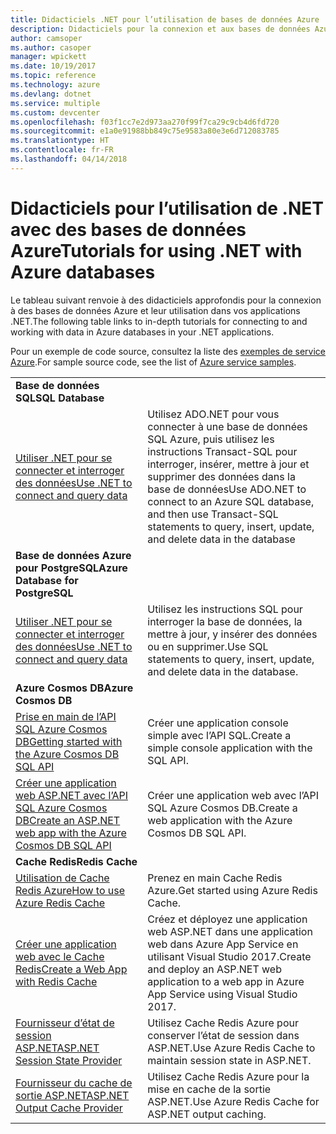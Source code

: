 ```yaml
---
title: Didacticiels .NET pour l’utilisation de bases de données Azure
description: Didacticiels pour la connexion et aux bases de données Azure et leur utilisation dans vos applications .NET.
author: camsoper
ms.author: casoper
manager: wpickett
ms.date: 10/19/2017
ms.topic: reference
ms.technology: azure
ms.devlang: dotnet
ms.service: multiple
ms.custom: devcenter
ms.openlocfilehash: f03f1cc7e2d973aa270f99f7ca29c9cb4d6fd720
ms.sourcegitcommit: e1a0e91988bb849c75e9583a80e3e6d712083785
ms.translationtype: HT
ms.contentlocale: fr-FR
ms.lasthandoff: 04/14/2018
---
```

# <a name="tutorials-for-using-net-with-azure-databases"></a><span data-ttu-id="e3877-103">Didacticiels pour l’utilisation de .NET avec des bases de données Azure</span><span class="sxs-lookup"><span data-stu-id="e3877-103">Tutorials for using .NET with Azure databases</span></span>

<span data-ttu-id="e3877-104">Le tableau suivant renvoie à des didacticiels approfondis pour la connexion à des bases de données Azure et leur utilisation dans vos applications .NET.</span><span class="sxs-lookup"><span data-stu-id="e3877-104">The following table links to in-depth tutorials for connecting to and working with data in Azure databases in your .NET applications.</span></span>

<span data-ttu-id="e3877-105">Pour un exemple de code source, consultez la liste des [exemples de service Azure](https://azure.microsoft.com/resources/samples/?platform=dotnet).</span><span class="sxs-lookup"><span data-stu-id="e3877-105">For sample source code, see the list of [Azure service samples](https://azure.microsoft.com/resources/samples/?platform=dotnet).</span></span>

| | |
|---|---|
| <span data-ttu-id="e3877-106">**Base de données SQL**</span><span class="sxs-lookup"><span data-stu-id="e3877-106">**SQL Database**</span></span> ||
| <span data-ttu-id="e3877-107">[Utiliser .NET pour se connecter et interroger des données][1]</span><span class="sxs-lookup"><span data-stu-id="e3877-107">[Use .NET to connect and query data][1]</span></span> | <span data-ttu-id="e3877-108">Utilisez ADO.NET pour vous connecter à une base de données SQL Azure, puis utilisez les instructions Transact-SQL pour interroger, insérer, mettre à jour et supprimer des données dans la base de données</span><span class="sxs-lookup"><span data-stu-id="e3877-108">Use ADO.NET to connect to an Azure SQL database, and then use Transact-SQL statements to query, insert, update, and delete data in the database</span></span> | 
| <span data-ttu-id="e3877-109">**Base de données Azure pour PostgreSQL**</span><span class="sxs-lookup"><span data-stu-id="e3877-109">**Azure Database for PostgreSQL**</span></span> ||
| <span data-ttu-id="e3877-110">[Utiliser .NET pour se connecter et interroger des données][2]</span><span class="sxs-lookup"><span data-stu-id="e3877-110">[Use .NET to connect and query data][2]</span></span> | <span data-ttu-id="e3877-111">Utilisez les instructions SQL pour interroger la base de données, la mettre à jour, y insérer des données ou en supprimer.</span><span class="sxs-lookup"><span data-stu-id="e3877-111">Use SQL statements to query, insert, update, and delete data in the database.</span></span> | 
| <span data-ttu-id="e3877-112">**Azure Cosmos DB**</span><span class="sxs-lookup"><span data-stu-id="e3877-112">**Azure Cosmos DB**</span></span> ||
| <span data-ttu-id="e3877-113">[Prise en main de l’API SQL Azure Cosmos DB][4]</span><span class="sxs-lookup"><span data-stu-id="e3877-113">[Getting started with the Azure Cosmos DB SQL API][4]</span></span> | <span data-ttu-id="e3877-114">Créer une application console simple avec l’API SQL.</span><span class="sxs-lookup"><span data-stu-id="e3877-114">Create a simple console application with the SQL API.</span></span> | 
| <span data-ttu-id="e3877-115">[Créer une application web ASP.NET avec l’API SQL Azure Cosmos DB][3]</span><span class="sxs-lookup"><span data-stu-id="e3877-115">[Create an ASP.NET web app with the Azure Cosmos DB SQL API][3]</span></span> | <span data-ttu-id="e3877-116">Créer une application web avec l’API SQL Azure Cosmos DB.</span><span class="sxs-lookup"><span data-stu-id="e3877-116">Create a web application with the Azure Cosmos DB SQL API.</span></span> | 
| <span data-ttu-id="e3877-117">**Cache Redis**</span><span class="sxs-lookup"><span data-stu-id="e3877-117">**Redis Cache**</span></span> | |
| <span data-ttu-id="e3877-118">[Utilisation de Cache Redis Azure][6]</span><span class="sxs-lookup"><span data-stu-id="e3877-118">[How to use Azure Redis Cache][6]</span></span> | <span data-ttu-id="e3877-119">Prenez en main Cache Redis Azure.</span><span class="sxs-lookup"><span data-stu-id="e3877-119">Get started using Azure Redis Cache.</span></span> |
| <span data-ttu-id="e3877-120">[Créer une application web avec le Cache Redis][5]</span><span class="sxs-lookup"><span data-stu-id="e3877-120">[Create a Web App with Redis Cache][5]</span></span> | <span data-ttu-id="e3877-121">Créez et déployez une application web ASP.NET dans une application web dans Azure App Service en utilisant Visual Studio 2017.</span><span class="sxs-lookup"><span data-stu-id="e3877-121">Create and deploy an ASP.NET web application to a web app in Azure App Service using Visual Studio 2017.</span></span>  | 
| <span data-ttu-id="e3877-122">[Fournisseur d’état de session ASP.NET][7]</span><span class="sxs-lookup"><span data-stu-id="e3877-122">[ASP.NET Session State Provider][7]</span></span> | <span data-ttu-id="e3877-123">Utilisez Cache Redis Azure pour conserver l’état de session dans ASP.NET.</span><span class="sxs-lookup"><span data-stu-id="e3877-123">Use Azure Redis Cache to maintain session state in ASP.NET.</span></span>  | 
| <span data-ttu-id="e3877-124">[Fournisseur du cache de sortie ASP.NET][8]</span><span class="sxs-lookup"><span data-stu-id="e3877-124">[ASP.NET Output Cache Provider][8]</span></span> | <span data-ttu-id="e3877-125">Utilisez Cache Redis Azure pour la mise en cache de la sortie ASP.NET.</span><span class="sxs-lookup"><span data-stu-id="e3877-125">Use Azure Redis Cache for ASP.NET output caching.</span></span>  | 
 

[1]: /azure/sql-database/sql-database-connect-query-dotnet
[2]: /azure/postgresql/connect-csharp
[3]: /azure/cosmos-db/sql-api-dotnet-application
[4]: /azure/cosmos-db/sql-api-get-started
[5]: /azure/redis-cache/cache-web-app-howto
[6]: /azure/redis-cache/cache-dotnet-how-to-use-azure-redis-cache
[7]: /azure/redis-cache/cache-aspnet-session-state-provider
[8]: /azure/redis-cache/cache-aspnet-output-cache-provider
